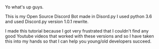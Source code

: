 Yo what's up guys.

This is my Open Source Discord Bot made in Disord.py
I used python 3.6 and used Discord.py version 1.0.1 rewrite.

I made this tutorial because I got very frustrated that I couldn't find any good Youtube videos that worked with these versions and so I have taken this into my hands so that I can help you young/old developers succeed.
